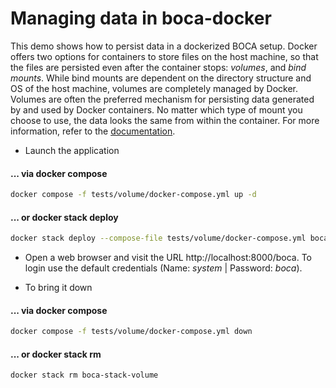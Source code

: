 # Managing data in boca-docker

This demo shows how to persist data in a dockerized BOCA setup. Docker offers two options for containers to store files on the host machine, so that the files are persisted even after the container stops: _volumes_, and _bind mounts_. While bind mounts are dependent on the directory structure and OS of the host machine, volumes are completely managed by Docker. Volumes are often the preferred mechanism for persisting data generated by and used by Docker containers. No matter which type of mount you choose to use, the data looks the same from within the container. For more information, refer to the [documentation](https://docs.docker.com/storage/).

* Launch the application

#### ... via docker compose

```bash
docker compose -f tests/volume/docker-compose.yml up -d
```

#### ... or docker stack deploy

```bash
docker stack deploy --compose-file tests/volume/docker-compose.yml boca-stack-volume
```

* Open a web browser and visit the URL http://localhost:8000/boca. To login use the default credentials (Name: _system_ | Password: _boca_).

* To bring it down

#### ... via docker compose

```bash
docker compose -f tests/volume/docker-compose.yml down
```

#### ... or docker stack rm

```bash
docker stack rm boca-stack-volume
```
